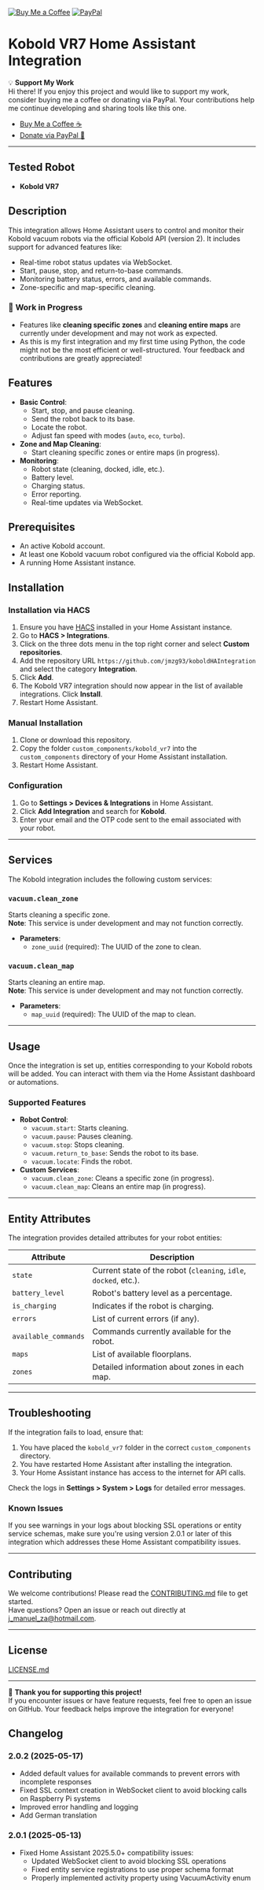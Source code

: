 [![Buy Me a Coffee](https://img.shields.io/badge/Buy%20Me%20a%20Coffee-Support%20My%20Work-orange)](https://buymeacoffee.com/jmzg93)
[![PayPal](https://img.shields.io/badge/PayPal-Donate-blue)](https://www.paypal.com/donate?business=j_manuel_za@hotmail.com)

# Kobold VR7 Home Assistant Integration

💡 **Support My Work**  
Hi there! If you enjoy this project and would like to support my work, consider buying me a coffee or donating via PayPal. Your contributions help me continue developing and sharing tools like this one.
- [Buy Me a Coffee ☕](https://buymeacoffee.com/jmzg93)
- [Donate via PayPal 💙](https://www.paypal.com/donate?business=j_manuel_za@hotmail.com)

---

## Tested Robot
- **Kobold VR7**

## Description

This integration allows Home Assistant users to control and monitor their Kobold vacuum robots via the official Kobold API (version 2). It includes support for advanced features like:
- Real-time robot status updates via WebSocket.
- Start, pause, stop, and return-to-base commands.
- Monitoring battery status, errors, and available commands.
- Zone-specific and map-specific cleaning.

### 🚧 **Work in Progress**
- Features like **cleaning specific zones** and **cleaning entire maps** are currently under development and may not work as expected.
- As this is my first integration and my first time using Python, the code might not be the most efficient or well-structured. Your feedback and contributions are greatly appreciated!

## Features

- **Basic Control**:
  - Start, stop, and pause cleaning.
  - Send the robot back to its base.
  - Locate the robot.
  - Adjust fan speed with modes (`auto`, `eco`, `turbo`).
- **Zone and Map Cleaning**:
  - Start cleaning specific zones or entire maps (in progress).
- **Monitoring**:
  - Robot state (cleaning, docked, idle, etc.).
  - Battery level.
  - Charging status.
  - Error reporting.
  - Real-time updates via WebSocket.

## Prerequisites

- An active Kobold account.
- At least one Kobold vacuum robot configured via the official Kobold app.
- A running Home Assistant instance.

## Installation

### Installation via HACS

1. Ensure you have [HACS](https://hacs.xyz/) installed in your Home Assistant instance.
2. Go to **HACS > Integrations**.
3. Click on the three dots menu in the top right corner and select **Custom repositories**.
4. Add the repository URL `https://github.com/jmzg93/koboldHAIntegration` and select the category **Integration**.
5. Click **Add**.
6. The Kobold VR7 integration should now appear in the list of available integrations. Click **Install**.
7. Restart Home Assistant.

### Manual Installation

1. Clone or download this repository.
2. Copy the folder `custom_components/kobold_vr7` into the `custom_components` directory of your Home Assistant installation.
3. Restart Home Assistant.

### Configuration

1. Go to **Settings > Devices & Integrations** in Home Assistant.
2. Click **Add Integration** and search for **Kobold**.
3. Enter your email and the OTP code sent to the email associated with your robot.

---

## Services

The Kobold integration includes the following custom services:

### **`vacuum.clean_zone`**

Starts cleaning a specific zone.  
**Note**: This service is under development and may not function correctly.

- **Parameters**:
  - `zone_uuid` (required): The UUID of the zone to clean.

### **`vacuum.clean_map`**

Starts cleaning an entire map.  
**Note**: This service is under development and may not function correctly.

- **Parameters**:
  - `map_uuid` (required): The UUID of the map to clean.

---

## Usage

Once the integration is set up, entities corresponding to your Kobold robots will be added. You can interact with them via the Home Assistant dashboard or automations.

### Supported Features

- **Robot Control**:
  - `vacuum.start`: Starts cleaning.
  - `vacuum.pause`: Pauses cleaning.
  - `vacuum.stop`: Stops cleaning.
  - `vacuum.return_to_base`: Sends the robot to its base.
  - `vacuum.locate`: Finds the robot.
- **Custom Services**:
  - `vacuum.clean_zone`: Cleans a specific zone (in progress).
  - `vacuum.clean_map`: Cleans an entire map (in progress).

---

## Entity Attributes

The integration provides detailed attributes for your robot entities:

| Attribute            | Description                                  |
|---------------------|----------------------------------------------|
| `state`             | Current state of the robot (`cleaning`, `idle`, `docked`, etc.). |
| `battery_level`     | Robot's battery level as a percentage.       |
| `is_charging`       | Indicates if the robot is charging.          |
| `errors`            | List of current errors (if any).             |
| `available_commands`| Commands currently available for the robot.  |
| `maps`              | List of available floorplans.                |
| `zones`             | Detailed information about zones in each map.|

---

## Troubleshooting

If the integration fails to load, ensure that:

1. You have placed the `kobold_vr7` folder in the correct `custom_components` directory.
2. You have restarted Home Assistant after installing the integration.
3. Your Home Assistant instance has access to the internet for API calls.

Check the logs in **Settings > System > Logs** for detailed error messages.

### Known Issues

If you see warnings in your logs about blocking SSL operations or entity service schemas, make sure you're using version 2.0.1 or later of this integration which addresses these Home Assistant compatibility issues.

---

## Contributing
We welcome contributions! Please read the [CONTRIBUTING.md](CONTRIBUTING.md) file to get started.  
Have questions? Open an issue or reach out directly at [j_manuel_za@hotmail.com](mailto:j_manuel_za@hotmail.com).

---

## License
[LICENSE.md](LICENSE.md)

---


💙 **Thank you for supporting this project!**  
If you encounter issues or have feature requests, feel free to open an issue on GitHub. Your feedback helps improve the integration for everyone!

## Changelog

### 2.0.2 (2025-05-17)
- Added default values for available commands to prevent errors with incomplete responses
- Fixed SSL context creation in WebSocket client to avoid blocking calls on Raspberry Pi systems
- Improved error handling and logging
- Add German translation

### 2.0.1 (2025-05-13)
- Fixed Home Assistant 2025.5.0+ compatibility issues:
  - Updated WebSocket client to avoid blocking SSL operations
  - Fixed entity service registrations to use proper schema format
  - Properly implemented activity property using VacuumActivity enum
